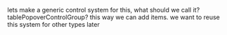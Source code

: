 lets make a generic control system for this, what should we call it? tablePopoverControlGroup? this way we can add items. we want to reuse this system for other types later


